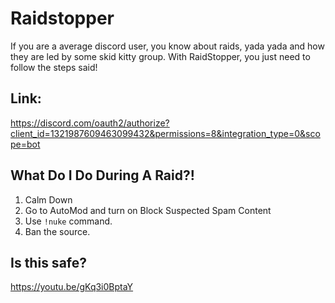 # Raidstopper
If you are a average discord user, you know about raids, yada yada and how they are led by some skid kitty group. With RaidStopper, you just need to follow the steps said!
## Link:
https://discord.com/oauth2/authorize?client_id=1321987609463099432&permissions=8&integration_type=0&scope=bot
## What Do I Do During A Raid?!
1. Calm Down
2. Go to AutoMod and turn on Block Suspected Spam Content
3. Use `!nuke` command.
4. Ban the source.
## Is this safe?
https://youtu.be/gKq3i0BptaY

